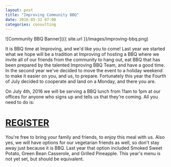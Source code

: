 ```yaml
---
layout: post
title: "Improving Community BBQ"
date: 2016-05-31 07:00
categories: consulting
---
```


![Community BBQ Banner]({{ site.url }}/images/improving-bbq.png)

It is BBQ time at Improving, and we'd like you to come!  Last year we started
what we hope will be a tradition at Improving of hosting a BBQ where we invite
all of our friends from the community to hang out, eat BBQ that has been prepared
by the talented Improving BBQ Team, and have a good time.  In the second year
we've decided to move the event to a holiday weekend to make it easier on you,
and us, to prepare.  Fortunately this year the Fourth of July decided to cooperate
and land on a Monday, and there you are.

On July 4th, 2016 we will be serving a BBQ lunch from 11am to 1pm at our offices
for anyone who signs up and tells us that they're coming.  All you need to do is:

# [REGISTER](http://improving-bbq.eventbrite.com)

You're free to bring your family and friends, to enjoy this meal with us.  Also
yes, we will have options for our vegetarian friends as well, so don't stay away
just because it is BBQ.  Last year that option included Smoked Sweet Potato,
Green Bean Casserole, and Grilled Pineapple.  This year's menu is not yet set,
but should be equivalent.
